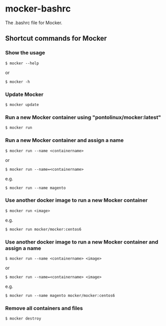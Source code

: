 mocker-bashrc
===========

The .bashrc file for Mocker.

## Shortcut commands for Mocker

### Show the usage

```
$ mocker --help
```

or

```
$ mocker -h
```

### Update Mocker

```
$ mocker update
```

### Run a new Mocker container using "pontolinux/mocker:latest"

```
$ mocker run
```

### Run a new Mocker container and assign a name

```
$ mocker run --name <containername>
```

or

```
$ mocker run --name=<containername>
```

e.g.

```
$ mocker run --name magento
```

### Use another docker image to run a new Mocker container

```
$ mocker run <image>
```

e.g.

```
$ mocker run mocker/mocker:centos6
```

### Use another docker image to run a new Mocker container and assign a name

```
$ mocker run --name <containername> <image>
```

or

```
$ mocker run --name=<containername> <image>
```

e.g.

```
$ mocker run --name magento mocker/mocker:centos6
```

### Remove all containers and files

```
$ mocker destroy
```
